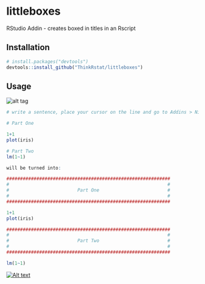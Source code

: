 # littleboxes
RStudio Addin - creates boxed in titles in an Rscript

## Installation

```R
# install.packages("devtools")
devtools::install_github("ThinkRstat/littleboxes")
```
## Usage

![alt tag](https://raw.githubusercontent.com/ThinkRstat/littleboxes/master/demo.gif)



```R
# write a sentence, place your cursor on the line and go to Addins > Nice Title

# Part One

1+1
plot(iris)

# Part Two
lm(1~1)

will be turned into:

############################################################
#                                                          #
#                         Part One                         #
#                                                          #
############################################################

1+1
plot(iris)

############################################################
#                                                          #
#                         Part Two                         #
#                                                          #
############################################################

lm(1~1)

```
[![Alt text](http://img.youtube.com/vi/yZnx-VbQ2bk/0.jpg)](https://www.youtube.com/watch?v=yZnx-VbQ2bk)
